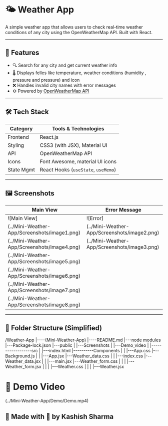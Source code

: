 # 🌤️ Weather App

A simple  weather app that allows users to check real-time weather conditions of any city using the OpenWeatherMap API. Built with React.

---

## 🚀 Features

- 🔍 Search for any city and get current weather info
- 🌡️ Displays felles like temperature, weather conditions (humidity , pressure and pressure) and icon
- ❌ Handles invalid city names with error messages
- ⚙️ Powered by [OpenWeatherMap API](https://openweathermap.org/current)

---

## 🛠️ Tech Stack

| Category        | Tools & Technologies                  |
|-----------------|---------------------------------------|
| Frontend        | React.js                              |
| Styling         | CSS3 (with JSX), Material UI          |
| API             | OpenWeatherMap API                    |
| Icons           | Font Awesome, material UI icons       |
| State Mgmt      | React Hooks (`useState`, `useMemo`)   |

---

## 🖼️ Screenshots

| Main View                                   | Error Message                                |
|---------------------------------------------|----------------------------------------------|
| ![Main View]                                | ![Error]                                     |
| (../Mini-Weather-App/Screenshots/image1.png)| (../Mini-Weather-App/Screenshots/image2.png) |
| (../Mini-Weather-App/Screenshots/image4.png)| (../Mini-Weather-App/Screenshots/image3.png) |
| (../Mini-Weather-App/Screenshots/image5.png)|                                              |
| (../Mini-Weather-App/Screenshots/image6.png)|                                              |
| (../Mini-Weather-App/Screenshots/image7.png)|                                              |
| (../Mini-Weather-App/Screenshots/image8.png)|                                              |

---

## 📁 Folder Structure (Simplified)
/Weather-App
|----(Mini-Weather-App)
|----README.md        |---node modules
|---Package-lock.json |---public
|                     |---Screenshots
|                     |---Demo_video
|                     |------------------src
|                     |---index.html     |----------Components
|                     |                  |---App.css        |---Background.js
|                     |                  |---App.jsx        |---Weather_data.css
|                     |                  |---index.css      |---Weather_data.jsx
|                     |                  |---main.jsx       |---Weather_form.css
|                     |                  |                  |---Weather_form.jsx
|                     |                  |                  |---Weather.css
|                     |                  |                  |---Weather.jsx

# 🎥  Demo Video
(../Mini-Weather-App/Demo/Demo.mp4)

## 🙌 Made with 💙 by Kashish Sharma
